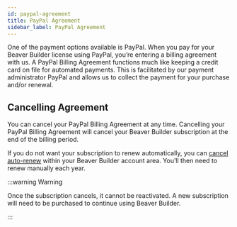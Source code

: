 ```yaml
---
id: paypal-agreement
title: PayPal Agreement
sidebar_label: PayPal Agreement
---
```


One of the payment options available is PayPal. When you pay for your Beaver Builder license using PayPal, you’re entering a billing agreement with us. A PayPal Billing Agreement functions much like keeping a credit card on file for automated payments. This is facilitated by our payment administrator PayPal and allows us to collect the payment for your purchase and/or renewal.

## Cancelling Agreement

You can cancel your PayPal Billing Agreement at any time. Cancelling your PayPal Billing Agreement will cancel your Beaver Builder subscription at the end of the billing period.

If you do not want your subscription to renew automatically, you can [cancel auto-renew](renew.md#cancel-automatic-renewal) within your Beaver Builder account area. You’ll then need to renew manually each year.

:::warning Warning

Once the subscription cancels, it cannot be reactivated. A new subscription will need to be purchased to continue using Beaver Builder.

:::
